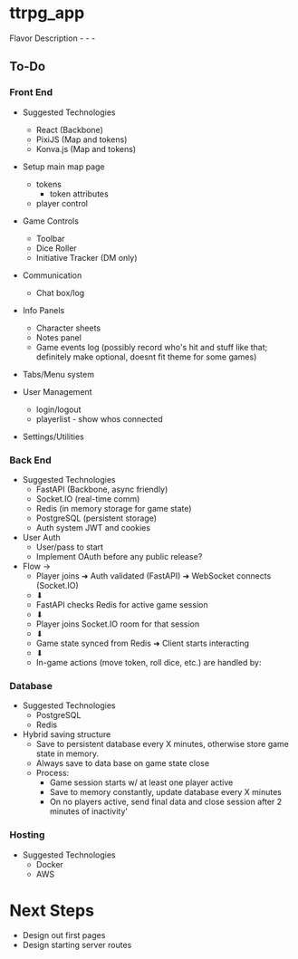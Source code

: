 # ttrpg_app

Flavor Description - - - 
## To-Do

### Front End
- Suggested Technologies
    - React (Backbone)
    - PixiJS (Map and tokens)
    - Konva.js (Map and tokens)

- Setup main map page
    - tokens
        - token attributes
    - player control 

- Game Controls
    - Toolbar
    - Dice Roller
    - Initiative Tracker (DM only)

- Communication
    - Chat box/log
    
- Info Panels
    - Character sheets
    - Notes panel
    - Game events log (possibly record who's hit and stuff like that; definitely make optional, doesnt fit theme for some games)

- Tabs/Menu system

- User Management
    - login/logout
    - playerlist - show whos connected

- Settings/Utilities


### Back End
- Suggested Technologies
    - FastAPI (Backbone, async friendly)
    - Socket.IO (real-time comm)
    - Redis (in memory storage for game state)
    - PostgreSQL (persistent storage)
    - Auth system JWT and cookies
- User Auth
    - User/pass to start
    - Implement OAuth before any public release?
- Flow ->
    - Player joins ➜ Auth validated (FastAPI) ➜ WebSocket connects (Socket.IO)
    - ⬇
    - FastAPI checks Redis for active game session
    - ⬇
    - Player joins Socket.IO room for that session
    - ⬇
    - Game state synced from Redis ➜ Client starts interacting
    - ⬇
    - In-game actions (move token, roll dice, etc.) are handled by:



### Database
- Suggested Technologies
    - PostgreSQL
    - Redis
- Hybrid saving structure
    - Save to persistent database every X minutes, otherwise store game state in memory. 
    - Always save to data base on game state close
    - Process:
        - Game session starts w/ at least one player active
        - Save to memory constantly, update database every X minutes
        - On no players active, send final data and close session after 2 minutes of inactivity'

### Hosting
- Suggested Technologies
    - Docker
    - AWS

# Next Steps 
- Design out first pages
- Design starting server routes
